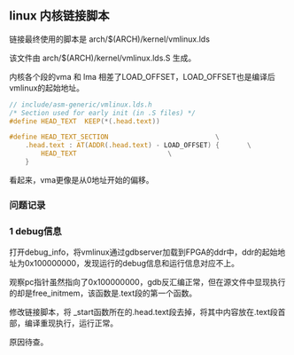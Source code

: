 ## linux 内核链接脚本

链接最终使用的脚本是 arch/$(ARCH)/kernel/vmlinux.lds

该文件由 arch/$(ARCH)/kernel/vmlinux.lds.S 生成。

内核各个段的vma 和 lma 相差了LOAD_OFFSET，LOAD_OFFSET也是编译后vmlinux的起始地址。

```c
// include/asm-generic/vmlinux.lds.h
/* Section used for early init (in .S files) */
#define HEAD_TEXT  KEEP(*(.head.text))

#define HEAD_TEXT_SECTION                           \
    .head.text : AT(ADDR(.head.text) - LOAD_OFFSET) {       \
        HEAD_TEXT                       \
    }

```

看起来，vma更像是从0地址开始的偏移。

### 问题记录

### 1 debug信息

打开debug_info，将vmlinux通过gdbserver加载到FPGA的ddr中，ddr的起始地址为0x100000000，发现运行的debug信息和运行信息对应不上。

观察pc指针虽然指向了0x100000000，gdb反汇编正常，但在源文件中显现执行的却是free_initmem，该函数是.text段的第一个函数。

修改链接脚本，将 _start函数所在的.head.text段去掉，将其中内容放在.text段首部，编译重现执行，运行正常。

原因待查。

